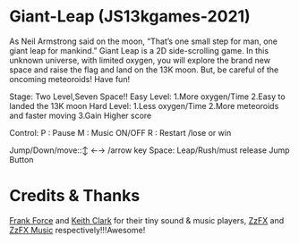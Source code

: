 # Giant-Leap (JS13kgames-2021)

As Neil Armstrong said on the moon, “That’s one small step for man, one giant leap for mankind.”
Giant Leap is a 2D side-scrolling game.
In this unknown universe, with limited oxygen, you will explore the brand new space and raise the flag and land on the 13K moon. But, be careful of the oncoming meteoroids! Have fun!

Stage:
Two Level,Seven Space!!
Easy Level:
 1.More oxygen/Time
 2.Easy to landed the 13K moon
Hard Level: 
 1.Less oxygen/Time
 2.More meteoroids and faster moving
 3.Gain Higher score

Control:
P : Pause
M : Music ON/OFF
R : Restart /lose or win

Jump/Down/move::↕️ ←→ /arrow key 
Space: Leap/Rush/must release Jump Button

# Credits & Thanks
[Frank Force](https://github.com/KilledByAPixel) and [Keith Clark](https://github.com/keithclark) for their tiny sound & music players, [ZzFX](https://github.com/KilledByAPixel/ZzFX) and [ZzFX Music](https://github.com/keithclark/ZzFXM) respectively!!!Awesome!
